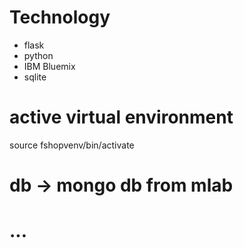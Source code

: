 # Technology
- flask
- python
- IBM Bluemix
- sqlite

# active virtual environment
source fshopvenv/bin/activate

# db -> mongo db from mlab

# ...
